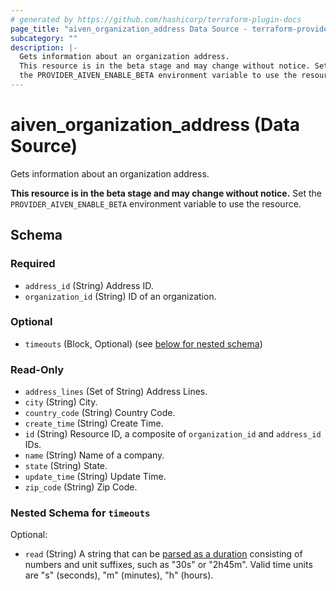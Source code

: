 ```yaml
---
# generated by https://github.com/hashicorp/terraform-plugin-docs
page_title: "aiven_organization_address Data Source - terraform-provider-aiven"
subcategory: ""
description: |-
  Gets information about an organization address.
  This resource is in the beta stage and may change without notice. Set
  the PROVIDER_AIVEN_ENABLE_BETA environment variable to use the resource.
---
```


# aiven_organization_address (Data Source)

Gets information about an organization address. 

**This resource is in the beta stage and may change without notice.** Set
the `PROVIDER_AIVEN_ENABLE_BETA` environment variable to use the resource.



<!-- schema generated by tfplugindocs -->
## Schema

### Required

- `address_id` (String) Address ID.
- `organization_id` (String) ID of an organization.

### Optional

- `timeouts` (Block, Optional) (see [below for nested schema](#nestedblock--timeouts))

### Read-Only

- `address_lines` (Set of String) Address Lines.
- `city` (String) City.
- `country_code` (String) Country Code.
- `create_time` (String) Create Time.
- `id` (String) Resource ID, a composite of `organization_id` and `address_id` IDs.
- `name` (String) Name of a company.
- `state` (String) State.
- `update_time` (String) Update Time.
- `zip_code` (String) Zip Code.

<a id="nestedblock--timeouts"></a>
### Nested Schema for `timeouts`

Optional:

- `read` (String) A string that can be [parsed as a duration](https://pkg.go.dev/time#ParseDuration) consisting of numbers and unit suffixes, such as "30s" or "2h45m". Valid time units are "s" (seconds), "m" (minutes), "h" (hours).
